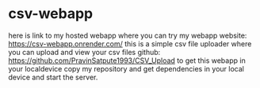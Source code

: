 # csv-webapp
here is link to my hosted webapp where you can try my webapp
website: https://csv-webapp.onrender.com/
this is a simple csv file uploader where you can upload and view your csv files
github: https://github.com/PravinSatpute1993/CSV_Upload
to get this webapp in your localdevice copy my repository and get dependencies in your local device and start the server. 
